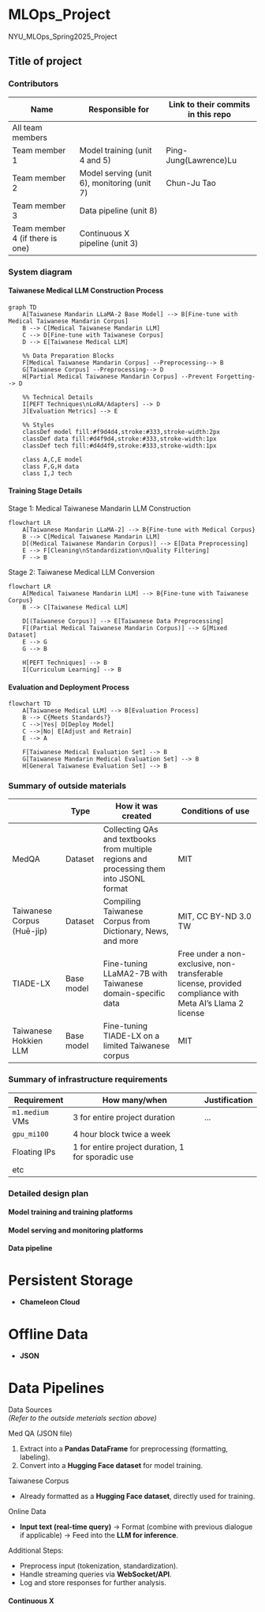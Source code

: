 # MLOps_Project
NYU_MLOps_Spring2025_Project

## Title of project

<!-- 
Discuss: Value proposition: Your will propose a machine learning system that can be 
used in an existing business or service. (You should not propose a system in which 
a new business or service would be developed around the machine learning system.) 
Describe the value proposition for the machine learning system. What’s the (non-ML) 
status quo used in the business or service? What business metric are you going to be 
judged on? (Note that the “service” does not have to be for general users; you can 
propose a system for a science problem, for example.)
-->

### Contributors

<!-- Table of contributors and their roles. 
First row: define responsibilities that are shared by the team. 
Then, each row after that is: name of contributor, their role, and in the third column, 
you will link to their contributions. If your project involves multiple repos, you will 
link to their contributions in all repos here. -->

| Name                            | Responsible for                             | Link to their commits in this repo |
|---------------------------------|---------------------------------------------|------------------------------------|
| All team members                |                                             |                                    |
| Team member 1                   | Model training (unit 4 and 5)               | Ping-Jung(Lawrence)Lu              |
| Team member 2                   | Model serving (unit 6), monitoring (unit 7) | Chun-Ju Tao                        |
| Team member 3                   | Data pipeline (unit 8)                      |                                    |
| Team member 4 (if there is one) | Continuous X pipeline (unit 3)              |                                    |



### System diagram

<!-- Overall digram of system. Doesn't need polish, does need to show all the pieces. 
Must include: all the hardware, all the containers/software platforms, all the models, 
all the data. -->

#### Taiwanese Medical LLM Construction Process
```mermaid
graph TD
    A[Taiwanese Mandarin LLaMA-2 Base Model] --> B[Fine-tune with Medical Taiwanese Mandarin Corpus]
    B --> C[Medical Taiwanese Mandarin LLM]
    C --> D[Fine-tune with Taiwanese Corpus]
    D --> E[Taiwanese Medical LLM]
    
    %% Data Preparation Blocks
    F[Medical Taiwanese Mandarin Corpus] --Preprocessing--> B
    G[Taiwanese Corpus] --Preprocessing--> D
    H[Partial Medical Taiwanese Mandarin Corpus] --Prevent Forgetting--> D
    
    %% Technical Details
    I[PEFT Techniques\nLoRA/Adapters] --> D
    J[Evaluation Metrics] --> E
    
    %% Styles
    classDef model fill:#f9d4d4,stroke:#333,stroke-width:2px
    classDef data fill:#d4f9d4,stroke:#333,stroke-width:1px
    classDef tech fill:#d4d4f9,stroke:#333,stroke-width:1px
    
    class A,C,E model
    class F,G,H data
    class I,J tech
```
#### Training Stage Details
Stage 1: Medical Taiwanese Mandarin LLM Construction
```mermaid
flowchart LR
    A[Taiwanese Mandarin LLaMA-2] --> B{Fine-tune with Medical Corpus}
    B --> C[Medical Taiwanese Mandarin LLM]
    D[(Medical Taiwanese Mandarin Corpus)] --> E[Data Preprocessing]
    E --> F[Cleaning\nStandardization\nQuality Filtering]
    F --> B
```
Stage 2: Taiwanese Medical LLM Conversion
```mermaid
flowchart LR
    A[Medical Taiwanese Mandarin LLM] --> B{Fine-tune with Taiwanese Corpus}
    B --> C[Taiwanese Medical LLM]
    
    D[(Taiwanese Corpus)] --> E[Taiwanese Data Preprocessing]
    F[(Partial Medical Taiwanese Mandarin Corpus)] --> G[Mixed Dataset]
    E --> G
    G --> B
    
    H[PEFT Techniques] --> B
    I[Curriculum Learning] --> B
```

#### Evaluation and Deployment Process

```mermaid
flowchart TD
    A[Taiwanese Medical LLM] --> B[Evaluation Process]
    B --> C{Meets Standards?}
    C -->|Yes| D[Deploy Model]
    C -->|No| E[Adjust and Retrain]
    E --> A
    
    F[Taiwanese Medical Evaluation Set] --> B
    G[Taiwanese Mandarin Medical Evaluation Set] --> B
    H[General Taiwanese Evaluation Set] --> B
```

### Summary of outside materials

<!-- In a table, a row for each dataset, foundation model. 
Name of data/model, conditions under which it was created (ideally with links/references), 
conditions under which it may be used. -->

|                             | Type       | How it was created                                                                       | Conditions of use                                                                                        |
|-----------------------------|------------|------------------------------------------------------------------------------------------|----------------------------------------------------------------------------------------------------------|
| MedQA                       | Dataset    | Collecting QAs and textbooks from multiple regions and processing them into JSONL format | MIT                                                                                                      |
| Taiwanese Corpus (Huē-ji̍p) | Dataset    | Compiling Taiwanese Corpus from Dictionary, News, and more                               | MIT, CC BY-ND 3.0 TW                                                                                     |
| TIADE-LX                    | Base model | Fine-tuning LLaMA2-7B with Taiwanese domain-specific data                                | Free under a non-exclusive, non-transferable license, provided compliance with Meta AI’s Llama 2 license |
| Taiwanese Hokkien LLM       | Base model | Fine-tuning TIADE-LX on a limited Taiwanese corpus                                       | MIT                                                                                                      |


### Summary of infrastructure requirements

<!-- Itemize all your anticipated requirements: What (`m1.medium` VM, `gpu_mi100`), 
how much/when, justification. Include compute, floating IPs, persistent storage. 
The table below shows an example, it is not a recommendation. -->

| Requirement     | How many/when                                     | Justification |
|-----------------|---------------------------------------------------|---------------|
| `m1.medium` VMs | 3 for entire project duration                     | ...           |
| `gpu_mi100`     | 4 hour block twice a week                         |               |
| Floating IPs    | 1 for entire project duration, 1 for sporadic use |               |
| etc             |                                                   |               |

### Detailed design plan

<!-- In each section, you should describe (1) your strategy, (2) the relevant parts of the 
diagram, (3) justification for your strategy, (4) relate back to lecture material, 
(5) include specific numbers. -->

#### Model training and training platforms

<!-- Make sure to clarify how you will satisfy the Unit 4 and Unit 5 requirements, 
and which optional "difficulty" points you are attempting. -->

#### Model serving and monitoring platforms

<!-- Make sure to clarify how you will satisfy the Unit 6 and Unit 7 requirements, 
and which optional "difficulty" points you are attempting. -->

#### Data pipeline

<!-- Make sure to clarify how you will satisfy the Unit 8 requirements,  and which 
optional "difficulty" points you are attempting. -->
# Persistent Storage  
- **Chameleon Cloud**  

# Offline Data  
- **JSON**  

# Data Pipelines  

Data Sources  
*(Refer to the outside meterials section above)*  

Med QA (JSON file)  
1. Extract into a **Pandas DataFrame** for preprocessing (formatting, labeling).  
2. Convert into a **Hugging Face dataset** for model training.  

Taiwanese Corpus  
- Already formatted as a **Hugging Face dataset**, directly used for training.  

Online Data  
- **Input text (real-time query)** → Format (combine with previous dialogue if applicable) → Feed into the **LLM for inference**.  

Additional Steps:  
- Preprocess input (tokenization, standardization).  
- Handle streaming queries via **WebSocket/API**.  
- Log and store responses for further analysis.  

#### Continuous X

<!-- Make sure to clarify how you will satisfy the Unit 3 requirements,  and which 
optional "difficulty" points you are attempting. -->


